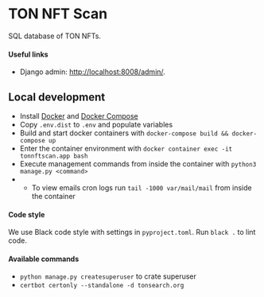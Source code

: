 # TON NFT Scan

SQL database of TON NFTs.

#### Useful links

- Django admin: [http://localhost:8008/admin/](http://localhost:8001/admin/).

## Local development

- Install [Docker](https://docs.docker.com/engine/install/ubuntu/)
  and [Docker Compose](https://docs.docker.com/compose/install/)
- Copy `.env.dist` to `.env` and populate variables
- Build and start docker containers with `docker-compose build && docker-compose up`
- Enter the container environment with `docker container exec -it tonnftscan.app bash`
- Execute management commands from inside the container with `python3 manage.py <command>`
- - To view emails cron logs run `tail -1000 var/mail/mail` from inside the container

#### Code style

We use Black code style with settings in `pyproject.toml`. Run `black .` to lint code.

#### Available commands

- `python manage.py createsuperuser` to crate superuser
- `certbot certonly --standalone -d tonsearch.org`